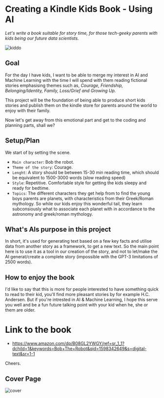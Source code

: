 # Creating a Kindle Kids Book - Using AI

*Let's write a book suitable for story time, for those tech-geeky parents with kids being our future data scientists.*

![kiddo](https://images.unsplash.com/photo-1565538420870-da08ff96a207?ixlib=rb-1.2.1&ixid=eyJhcHBfaWQiOjEyMDd9&auto=format&fit=crop&w=2850&q=80)

## Goal
For the day I have kids, I want to be able to merge my interest in AI and Machine Learning with the time I will spend with them reading fictional stories emphasising themes such as, *Courage, Friendship, Belonging/Identity, Family, Loss/Grief and Growing Up.*

This project will be the foundation of being able to produce short kids stories and publish them on the kindle store for parents around the world to enjoy with their family. 

Now let's get away from this emotional part and get to the coding and planning parts, shall we? 


## Setup/Plan
We start of by setting the scene. 
* ```Main character```: Bob the robot. 
* ```Theme of the story```: Courage. 
* ```Lenght```: A story should be between 15-30 min reading time, which should be equivalent to 1500-3000 words (slow reading speed)
* ```Style```: Repetitive. Comfortable style for getting the kids sleepy and ready for bedtime.
* ```Topics```: The different characters they get help from to find the young boys parents are planets, with characteristics from their Greek/Roman mythology. So while our kids enjoy this wonderful tail, they learn subconsiously what to associate each planet with in accordance to the astronomy and greek/roman mythology.  


## What's AIs purpose in this project

In short, it's used for generating text based on a few key facts and utilise data from another story as a framework, to get a new text. So the main point here is to use it as a tool in our creation of the story, and not to let/make the AI generat/create a complete story (impossible with the GPT-3 limitations of 2500 words). 



## How to enjoy the book

I'd like to say that this is more for people interested to have something quick to read to their kid, you'll find more pleasant stories by for example H.C. Andersen. But if you're intrested in AI & Machine Learning, I hope this serve you well and be a fun future talking point with your kid when he, she or them are older. 

# Link to the book
* https://www.amazon.com/dp/B08GL2YWGY/ref=sr_1_1?dchild=1&keywords=Bob+The+Robot&qid=1598342649&s=digital-text&sr=1-1

Cheers.

## Cover Page 
![cover](https://i.imgur.com/odrEJjI.png)

<br/>

